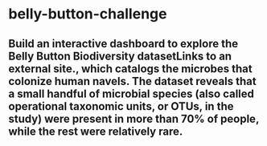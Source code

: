 # belly-button-challenge
## Build an interactive dashboard to explore the Belly Button Biodiversity datasetLinks to an external site., which catalogs the microbes that colonize human navels. The dataset reveals that a small handful of microbial species (also called operational taxonomic units, or OTUs, in the study) were present in more than 70% of people, while the rest were relatively rare.
